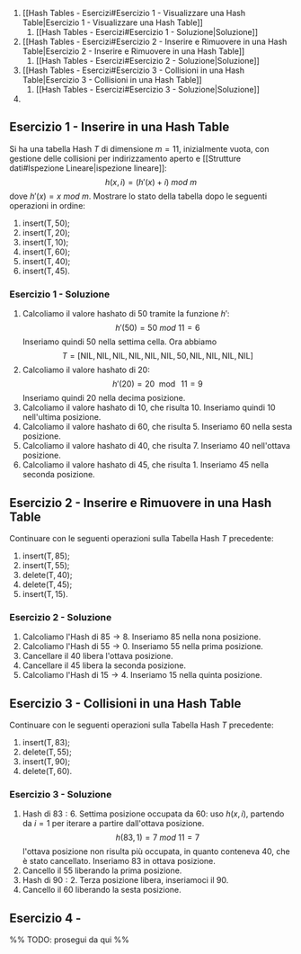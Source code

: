 1. [[Hash Tables - Esercizi#Esercizio 1 - Visualizzare una Hash Table|Esercizio 1 - Visualizzare una Hash Table]]
	1. [[Hash Tables - Esercizi#Esercizio 1 - Soluzione|Soluzione]]
2. [[Hash Tables - Esercizi#Esercizio 2 - Inserire e Rimuovere in una Hash Table|Esercizio 2 - Inserire e Rimuovere in una Hash Table]]
	1. [[Hash Tables - Esercizi#Esercizio 2 - Soluzione|Soluzione]]
3. [[Hash Tables - Esercizi#Esercizio 3 - Collisioni in una Hash Table|Esercizio 3 - Collisioni in una Hash Table]]
	1. [[Hash Tables - Esercizi#Esercizio 3 - Soluzione|Soluzione]]
4. 
## Esercizio 1 - Inserire in una Hash Table
Si ha una tabella Hash $T$ di dimensione $m = 11$, inizialmente vuota, con gestione delle collisioni per indirizzamento aperto e [[Strutture dati#Ispezione Lineare|ispezione lineare]]: $$h(x, i) = (h'(x) + i) \ mod \ m$$dove $h'(x) = x \ mod \ m$.
Mostrare lo stato della tabella dopo le seguenti operazioni in ordine:
1. $\text{insert}(\text{T}, 50)$;  
2. $\text{insert}(\text{T}, 20)$;
3. $\text{insert}(\text{T}, 10)$; 
4. $\text{insert}(\text{T}, 60)$; 
5. $\text{insert}(\text{T}, 40)$; 
6. $\text{insert}(\text{T}, 45)$.
### Esercizio 1 - Soluzione
1. Calcoliamo il valore hashato di $50$ tramite la funzione $h'$: $$h'(50) = 50 \ mod \ 11 = 6$$Inseriamo quindi $50$ nella settima cella. Ora abbiamo $$T = [\text{NIL},\text{NIL},\text{NIL},\text{NIL},\text{NIL},\text{NIL}, 50, \text{NIL},\text{NIL},\text{NIL},\text{NIL}]$$
2. Calcoliamo il valore hashato di $20$:$$h'(20) = 20 \mod \ 11 = 9$$Inseriamo quindi $20$ nella decima posizione.
3. Calcoliamo il valore hashato di $10$, che risulta $10$. Inseriamo quindi $10$ nell'ultima posizione.
4. Calcoliamo il valore hashato di $60$, che risulta $5$. Inseriamo $60$ nella sesta posizione.
5. Calcoliamo il valore hashato di $40$, che risulta $7$. Inseriamo $40$ nell'ottava posizione.
6. Calcoliamo il valore hashato di $45$, che risulta $1$. Inseriamo $45$ nella seconda posizione.
## Esercizio 2 - Inserire e Rimuovere in una Hash Table
Continuare con le seguenti operazioni sulla Tabella Hash $T$ precedente:
1. $\text{insert}(\text{T}, 85)$;  
2. $\text{insert}(\text{T}, 55)$;
3. $\text{delete}(\text{T}, 40)$; 
4. $\text{delete}(\text{T}, 45)$; 
5. $\text{insert}(\text{T}, 15)$.
### Esercizio 2 - Soluzione
1. Calcoliamo l'Hash di $85 \rightarrow 8$. Inseriamo $85$ nella nona posizione.
2. Calcoliamo l'Hash di $55 \rightarrow 0$. Inseriamo $55$ nella prima posizione.
3. Cancellare il $40$ libera l'ottava posizione.
4. Cancellare il $45$ libera la seconda posizione.
5. Calcoliamo l'Hash di $15 \rightarrow 4$. Inseriamo $15$ nella quinta posizione.
## Esercizio 3 - Collisioni in una Hash Table
Continuare con le seguenti operazioni sulla Tabella Hash $T$ precedente:
1. $\text{insert}(\text{T}, 83)$;
2. $\text{delete}(\text{T}, 55)$;
3. $\text{insert}(\text{T}, 90)$;
4. $\text{delete}(\text{T}, 60)$.
### Esercizio 3 - Soluzione
1. Hash di $83: 6$. Settima posizione occupata da $60$: uso $h(x, i)$, partendo da $i = 1$ per iterare a partire dall'ottava posizione.$$h(83, 1) = 7 \ mod \ 11 = 7$$l'ottava posizione non risulta più occupata, in quanto conteneva $40$, che è stato cancellato. Inseriamo $83$ in ottava posizione.
2. Cancello il $55$ liberando la prima posizione.
3. Hash di $90:2$. Terza posizione libera, inseriamoci il $90$.
4. Cancello il $60$ liberando la sesta posizione.
## Esercizio 4 - 
%% TODO: prosegui da qui %%